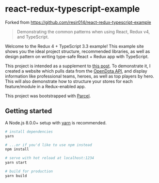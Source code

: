 # react-redux-typescript-example

Forked from https://github.com/resir014/react-redux-typescript-example

> Demonstrating the common patterns when using React, Redux v4, and TypeScript.

Welcome to the Redux 4 + TypeScript 3.3 example! This example site shows you the ideal
project structure, recommended libraries, as well as design pattern on writing type-safe
React + Redux app with TypeScript.

This project is intended as a supplement to [this post](https://resir014.xyz/posts/2018/07/06/redux-4-plus-typescript/). To demonstrate it, I created a website which pulls data from the [OpenDota API](https://docs.opendota.com), and display information like professional teams, heroes, as well as top players by hero. This will also demonstrate how to structure your stores for each feature/module in a Redux-enabled app.

This project was bootstrapped with [Parcel](https://parceljs.org/).

## Getting started

A Node.js 8.0.0+ setup with [yarn](https://yarnpkg.com/) is recommended.

```bash
# install dependencies
yarn

# ...or if you'd like to use npm instead
npm install

# serve with hot reload at localhost:1234
yarn start

# build for production
yarn build
```

